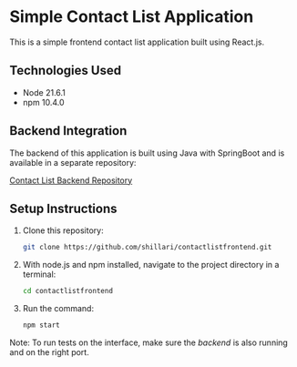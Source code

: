 # Simple Contact List Application

This is a simple frontend contact list application built using React.js.

## Technologies Used

- Node 21.6.1
- npm 10.4.0

## Backend Integration

The backend of this application is built using Java with SpringBoot and is available in a separate repository:

[Contact List Backend Repository](https://github.com/shillari/SpringBootExample)

## Setup Instructions

1. Clone this repository:
   ```bash
   git clone https://github.com/shillari/contactlistfrontend.git


2. With node.js and npm installed, navigate to the project directory in a terminal:
   ```bash
   cd contactlistfrontend


3. Run the command:
   ```bash
   npm start

Note: To run tests on the interface, make sure the *backend* is also running and on the right port.

